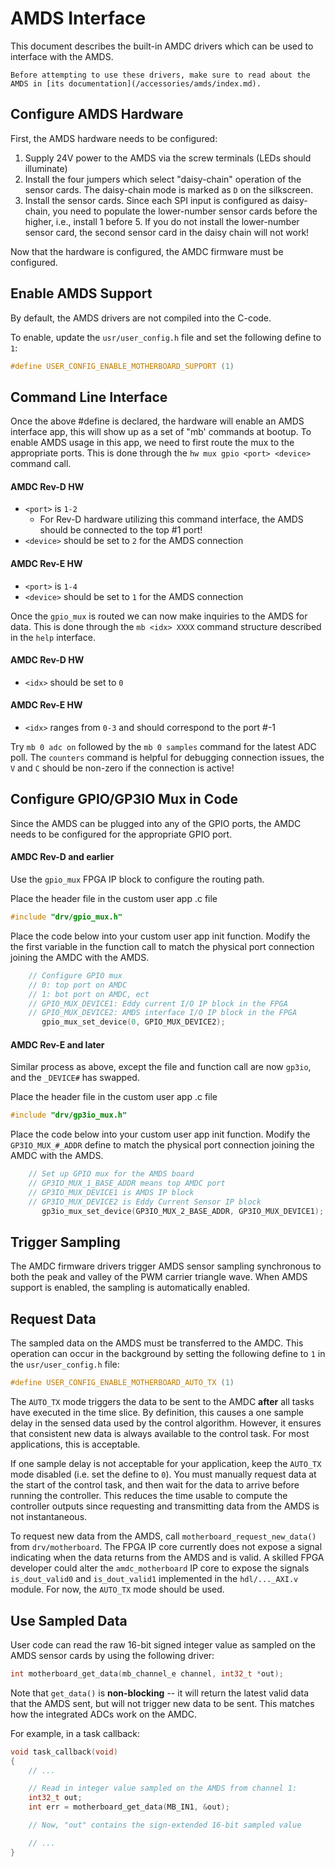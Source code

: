 # AMDS Interface

This document describes the built-in AMDC drivers which can be used to interface with the AMDS.

```{attention}
Before attempting to use these drivers, make sure to read about the AMDS in [its documentation](/accessories/amds/index.md).
```

## Configure AMDS Hardware

First, the AMDS hardware needs to be configured:

1. Supply 24V power to the AMDS via the screw terminals (LEDs should illuminate)
2. Install the four jumpers which select "daisy-chain" operation of the sensor cards. The daisy-chain mode is marked as `D` on the silkscreen.
3. Install the sensor cards. Since each SPI input is configured as daisy-chain, you need to populate the lower-number sensor cards before the higher, i.e., install 1 before 5. If you do not install the lower-number sensor card, the second sensor card in the daisy chain will not work!

Now that the hardware is configured, the AMDC firmware must be configured.

## Enable AMDS Support

By default, the AMDS drivers are not compiled into the C-code.

To enable, update the `usr/user_config.h` file and set the following define to `1`:

```C
#define USER_CONFIG_ENABLE_MOTHERBOARD_SUPPORT (1)
```
## Command Line Interface

Once the above #define is declared, the hardware will enable an AMDS interface app, this will show up as a set of "mb' commands at bootup. To enable AMDS usage in this app, we need to first route the mux to the appropriate ports. This is done through the `hw mux gpio <port> <device>` command call. 

#### AMDC Rev-D HW ####
* `<port>` is `1-2` 
    * For Rev-D hardware utilizing this command interface, the AMDS should be connected to the top #1 port!
* `<device>` should be set to `2` for the AMDS connection
    
#### AMDC Rev-E HW ####
* `<port>` is `1-4` 
* `<device>` should be set to `1` for the AMDS connection
    
Once the `gpio_mux` is routed we can now make inquiries to the AMDS for data. This is done through the `mb <idx> XXXX` command structure described in the `help` interface. 

#### AMDC Rev-D HW ####
*  `<idx>` should be set to `0`

#### AMDC Rev-E HW ####
*  `<idx>` ranges from  `0-3` and should correspond to the port #-1 


Try `mb 0 adc on` followed by the `mb 0 samples` command for the latest ADC poll. 
The `counters` command is helpful for debugging connection issues, the `V` and `C` should be non-zero if the connection is active!


## Configure GPIO/GP3IO Mux in Code

Since the AMDS can be plugged into any of the GPIO ports, the AMDC needs to be configured for the appropriate GPIO port.

#### AMDC Rev-D and earlier ####

Use the `gpio_mux` FPGA IP block to configure the routing path. 

Place the header file in the custom user app .c file

```C
#include "drv/gpio_mux.h"
```
Place the code below into your custom user app init function. Modify the the first variable in the function call to match the physical port connection joining the AMDC with the AMDS. 

```C
    // Configure GPIO mux
    // 0: top port on AMDC
    // 1: bot port on AMDC, ect
    // GPIO_MUX_DEVICE1: Eddy current I/O IP block in the FPGA
    // GPIO_MUX_DEVICE2: AMDS interface I/O IP block in the FPGA
       gpio_mux_set_device(0, GPIO_MUX_DEVICE2);
```

#### AMDC Rev-E and later ####

Similar process as above, except the file and function call are now `gp3io`, and the `_DEVICE#` has swapped.

Place the header file in the custom user app .c file

```C
#include "drv/gp3io_mux.h"
```
Place the code below into your custom user app init function. Modify the `GP3IO_MUX_#_ADDR` define to match the physical port connection joining the AMDC with the AMDS. 

```C
    // Set up GPIO mux for the AMDS board
    // GP3IO_MUX_1_BASE_ADDR means top AMDC port
    // GP3IO_MUX_DEVICE1 is AMDS IP block
    // GP3IO_MUX_DEVICE2 is Eddy Current Sensor IP block
       gp3io_mux_set_device(GP3IO_MUX_2_BASE_ADDR, GP3IO_MUX_DEVICE1);
```

## Trigger Sampling

The AMDC firmware drivers trigger AMDS sensor sampling synchronous to both the peak and valley of the PWM carrier triangle wave.
When AMDS support is enabled, the sampling is automatically enabled.

## Request Data

The sampled data on the AMDS must be transferred to the AMDC.
This operation can occur in the background by setting the following define to `1` in the `usr/user_config.h` file:

```C
#define USER_CONFIG_ENABLE_MOTHERBOARD_AUTO_TX (1)
```

The `AUTO_TX` mode triggers the data to be sent to the AMDC **after** all tasks have executed in the time slice.
By definition, this causes a one sample delay in the sensed data used by the control algorithm.
However, it ensures that consistent new data is always available to the control task.
For most applications, this is acceptable.

If one sample delay is not acceptable for your application, keep the `AUTO_TX` mode disabled (i.e. set the define to `0`).
You must manually request data at the start of the control task, and then wait for the data to arrive before running the controller.
This reduces the time usable to compute the controller outputs since requesting and transmitting data from the AMDS is not instantaneous.

To request new data from the AMDS, call `motherboard_request_new_data()` from `drv/motherboard`.
The FPGA IP core currently does not expose a signal indicating when the data returns from the AMDS and is valid.
A skilled FPGA developer could alter the `amdc_motherboard` IP core to expose the signals `is_dout_valid0` and `is_dout_valid1` implemented in the `hdl/..._AXI.v` module.
For now, the `AUTO_TX` mode should be used.

## Use Sampled Data

User code can read the raw 16-bit signed integer value as sampled on the AMDS sensor cards by using the following driver:

```C
int motherboard_get_data(mb_channel_e channel, int32_t *out);
```

Note that `get_data()` is **non-blocking** -- it will return the latest valid data that the AMDS sent, but will not trigger new data to be sent.
This matches how the integrated ADCs work on the AMDC.

For example, in a task callback:

```C
void task_callback(void)
{
    // ...

    // Read in integer value sampled on the AMDS from channel 1:
    int32_t out;
    int err = motherboard_get_data(MB_IN1, &out);

    // Now, "out" contains the sign-extended 16-bit sampled value

    // ...
}
```
